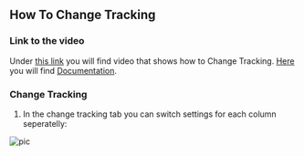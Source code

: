 
## How To Change Tracking

### Link to the video

Under [this link](https://profitbasedocs.blob.core.windows.net/videos/DS%20change%20tracking.mp4) you will find video that shows how to Change Tracking. [Here](../../datastores/changetracking.md) you will find [Documentation](../../datastores/changetracking.md).
<br/>


### Change Tracking



1. In the change tracking tab you can switch settings for each column seperatelly:

![pic](https://profitbasedocs.blob.core.windows.net/images/HTchtrack.png)

